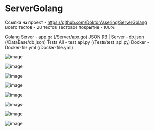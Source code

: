 # ServerGolang

Ссылка на проект - https://github.com/DoktorAssering/ServerGolang
Всего тестов - 20 тестов
Тестовое покрытие - 100%

Golang Server - app.go (/Server/app.go)
JSON DB | Server - db.json (/DataBase/db.json)
Tests All - test_api.py (/Tests/test_api.py)
Docker - Docker-file.yml (/Docker-file.yml)

![image](https://github.com/DoktorAssering/ServerGolang/blob/main/Assets/Screen_1.jpg)

![image](https://github.com/DoktorAssering/ServerGolang/blob/main/Assets/Screen_2.jpg)

![image](https://github.com/DoktorAssering/ServerGolang/blob/main/Assets/Screen_3.jpg)

![image](https://github.com/DoktorAssering/ServerGolang/blob/main/Assets/Screen_4.jpg)

![image](https://github.com/DoktorAssering/ServerGolang/blob/main/Assets/Screen_5.jpg)

![image](https://github.com/DoktorAssering/ServerGolang/blob/main/Assets/Screen_6.jpg)

![image](https://github.com/DoktorAssering/ServerGolang/blob/main/Assets/Screen_7.jpg)

![image](https://github.com/DoktorAssering/ServerGolang/blob/main/Assets/Screen_8.jpg)